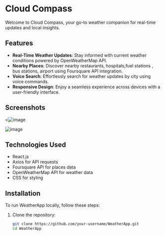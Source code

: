 # Cloud Compass

Welcome to Cloud Compass, your go-to weather companion for real-time updates and local insights.

## Features

- **Real-Time Weather Updates**: Stay informed with current weather conditions powered by OpenWeatherMap API.
- **Nearby Places**: Discover nearby restaurants, hospitals,fuel stations , bus stations, airport using Foursquare API integration.
- **Voice Search**: Effortlessly search for weather updates by city using voice commands.
- **Responsive Design**: Enjoy a seamless experience across devices with a user-friendly interface.

## Screenshots

<![image](https://github.com/ashritadinda/wea-app/assets/115340865/87ed0d3e-f8fa-4dd6-beb9-4a27568b3cdb)
>
![image](https://github.com/ashritadinda/wea-app/assets/115340865/255c450e-77b3-4b66-8615-7c6738d727ea)



## Technologies Used

- React.js
- Axios for API requests
- Foursquare API for places data
- OpenWeatherMap API for weather data
- CSS for styling

## Installation

To run WeatherApp locally, follow these steps:

1. Clone the repository:
   ```bash
   git clone https://github.com/your-username/WeatherApp.git
   cd WeatherApp
